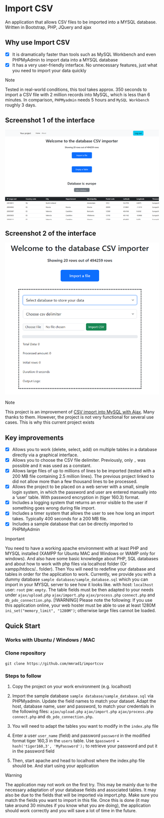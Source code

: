 # Import CSV
An application that allows CSV files to be imported into a MYSQL database. Written in Bootstrap, PHP, JQuery and ajax
## Why use Import CSV
- [x] It is dramatically faster than tools such as MySQL Workbench and even PHPMyAdmin to import data into a MYSQL database
- [x] It has a very user-friendly interface. No unnecessary features, just what you need to import your data quickly
> [!NOTE]
> Tested in real-world conditions, this tool takes approx. 350 seconds to import a CSV file with 2 million records into MySQL, which is less than 6 minutes. In comparison, `PHPMyadmin` needs 5 hours and `MySQL Workbench` roughly 3 days.
## Screenshot 1 of the interface
![Screenshot of the interface](https://github.com/andymcraae1/importcsv/blob/main/screenshots/Image_1.PNG)

## Screenshot 2 of the interface
![Screenshot of the interface](https://github.com/andymcraae1/importcsv/blob/main/screenshots/Image_2.PNG)

> [!NOTE]
> This project is an improvement of [CSV import into MySQL with Ajax](https://www.webslesson.info/2019/11/csv-import-using-ajax-progress-bar-in-php.html). Many thanks to them. However, the project is not very functional for several use cases. This is why this current project exists

## Key improvements
- [x] Allows you to work (delete, select, add) on multiple tables in a database directly via a graphical interface.
- [x] Allows you to choose the CSV file delimiter. Previously, only `,` was possible and it was used as a constant.
- [x] Allows large files of up to millions of lines to be imported (tested with a 200 MB file containing 2.5 million lines). The previous project linked to did not allow more than a few thousand lines to be processed.
- [x] Allows the project to be placed on a web server with a small, simple login system, in which the password and user are entered manually into a ‘user’ table. With password encryption in (tiger 160.3) format.
- [x] Includes a logging system that returns an error visible to the user if something goes wrong during file import.
- [x] Includes a timer system that allows the user to see how long an import takes. Typically 400 seconds for a 200 MB file.
- [x] Includes a sample database that can be directly imported to PHPMyAdmin
> [!IMPORTANT]
>  You need to have a working apache environment with at least PHP and MYSQL installed (XAMPP for Ubuntu MAC and Windows or WAMP only for windows). And also have some basic knowledge about PHP, SQL databases and about how to work with php files via localhost folder (Or xampp/htdocs/.. folder).
>  Then You will need to redefine your database and tables in order for the application to work. Currently, we provide you with a dummy database `sample database/sample_database.sql` which you can import in your MYSQL server to see how it looks like. with host: `localhost` user: `root` pw: `empty`. The table fields must be then adapted to your needs under `ajax/upload.php` `ajax/import.php` `ajax/process.php` `connect.php` and `db_pdo_connection.php`.
> [!WARNING]
> Please note the following: If you use this application online, your web hoster must be able to use at least 1280M `ini_set("memory_limit", "1280M")`; otherwise large files cannot be loaded.

## Quick Start
### Works with Ubuntu / Windows / MAC
### Clone repository
```
git clone https://github.com/mmrad1/importcsv
```
### Steps to follow
1. Copy the project on your work environment (e.g. localhost)

2. Import the sample database `sample database/sample_database.sql` via PHPMyadmin. Update the field names to match your dataset. Adapt the host, database name, user and password, to match your credentials in the following files: `ajax/upload.php` `ajax/import.php` `ajax/process.php` `connect.php` and `db_pdo_connection.php`.
3. You will need to adapt the tables you want to modify in the `index.php` file
4. Enter a user `user_name` (field) and password `password` in the modified format tiger 160,3 in the `users` table. Use `$password = hash('tiger160,3', 'MyPassword');` to retrieve your password and put it in the password field
5. Then, start apache and head to localhost where the index.php file should be. And start using your application
> [!WARNING]
> The application may not work on the first try. This may be mainly due to the necessary adaptation of your database fields and associated tables. It may also be due to the fields that will be imported via import.php. Make sure you match the fields you want to import in this file. Once this is done (it may take around 30 minutes if you know what you are doing), the application should work correctly and you will save a lot of time in the future.
